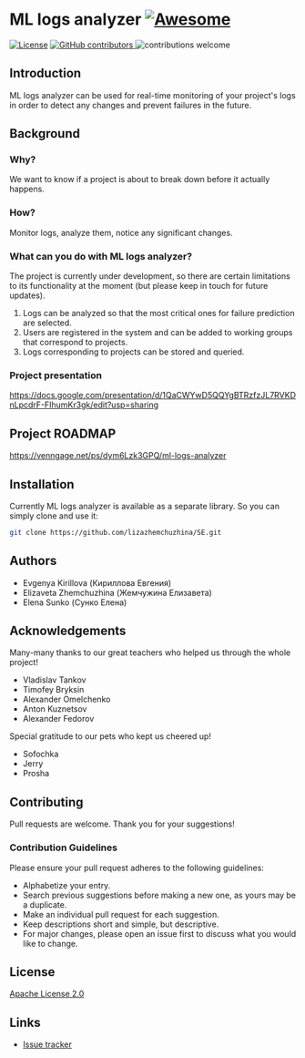 # ML logs analyzer [![Awesome](https://cdn.rawgit.com/sindresorhus/awesome/d7305f38d29fed78fa85652e3a63e154dd8e8829/media/badge.svg)](https://github.com/sindresorhus/awesome#readme)
[![License](https://img.shields.io/github/license/lizazhemchuzhina/SE.svg)]()
<a href="https://github.com/lizazhemchuzhina/SE/graphs/contributors" target="_blank">
<img src="https://img.shields.io/github/contributors-anon/lizazhemchuzhina/SE.svg" alt="GitHub contributors">
</a>
![contributions welcome](https://img.shields.io/badge/contributions-welcome-brightgreen.svg?style=flat)
## Introduction
ML logs analyzer can be used for real-time monitoring of your project's logs in order to detect any changes and prevent
failures in the future.

## Background
### Why?
We want to know if a project is about to break down before it actually happens.
### How?
Monitor logs, analyze them, notice any significant changes.
### What can you do with ML logs analyzer?
The project is currently under development, so there are certain limitations to its functionality at the moment (but please keep in touch for future updates).
1. Logs can be analyzed so that the most critical ones for failure prediction are selected.
2. Users are registered in the system and can be added to working groups that correspond to projects.
3. Logs corresponding to projects can be stored and queried.
### Project presentation
https://docs.google.com/presentation/d/1QaCWYwD5QQYgBTRzfzJL7RVKDnLpcdrF-FIhumKr3gk/edit?usp=sharing

## Project ROADMAP
https://venngage.net/ps/dym6Lzk3GPQ/ml-logs-analyzer

## Installation
Currently ML logs analyzer is available as a separate library. So you can simply clone and use it:

```bash
git clone https://github.com/lizazhemchuzhina/SE.git
```

## Authors
- Evgenya Kirillova (Кириллова Евгения)
- Elizaveta Zhemchuzhina (Жемчужина Елизавета)
- Elena Sunko (Сунко Елена)

## Acknowledgements
Many-many thanks to our great teachers who helped us through the whole project!
- Vladislav Tankov
- Timofey Bryksin
- Alexander Omelchenko
- Anton Kuznetsov
- Alexander Fedorov

Special gratitude to our pets who kept us cheered up!
- Sofochka
- Jerry
- Prosha
## Contributing
Pull requests are welcome. Thank you for your suggestions!

### Contribution Guidelines

Please ensure your pull request adheres to the following guidelines:

- Alphabetize your entry.
- Search previous suggestions before making a new one, as yours may be a duplicate.
- Make an individual pull request for each suggestion.
- Keep descriptions short and simple, but descriptive.
- For major changes, please open an issue first to discuss what you would like to change.

## License
[Apache License 2.0](https://choosealicense.com/licenses/apache-2.0/)

## Links
* [Issue tracker](https://github.com/lizazhemchuzhina/SE/issues)
